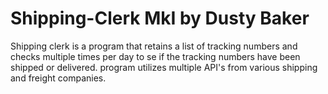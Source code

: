 # Shipping-Clerk MkI by Dusty Baker
Shipping clerk is a program that retains a list of tracking numbers and checks multiple times per day to se if the tracking numbers have been shipped or delivered. 
program utilizes multiple API's from various shipping and freight companies. 
